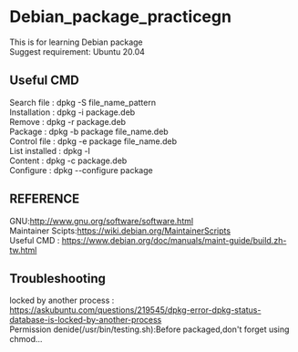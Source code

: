 # Debian_package_practicegn <br />
This is for learning Debian package<br />
Suggest requirement: Ubuntu 20.04<br />


## __Useful CMD__ <br />
Search file : dpkg -S file_name_pattern <br />
Installation : dpkg -i package.deb <br />
Remove : dpkg -r package.deb <br />
Package : dpkg -b package file_name.deb <br />
Control file : dpkg -e package file_name.deb<br />
List installed : dpkg -l<br />
Content : dpkg -c package.deb<br />
Configure : dpkg --configure package<br />



## __REFERENCE__ <br />
GNU:http://www.gnu.org/software/software.html <br />
Maintainer Scipts:https://wiki.debian.org/MaintainerScripts <br />
Useful CMD : https://www.debian.org/doc/manuals/maint-guide/build.zh-tw.html <br />

## __Troubleshooting__ <br />
locked by another process : https://askubuntu.com/questions/219545/dpkg-error-dpkg-status-database-is-locked-by-another-process <br />
Permission denide(/usr/bin/testing.sh):Before packaged,don't forget using chmod...
